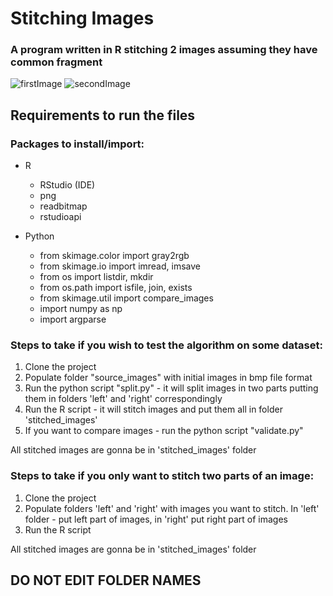 # Stitching Images
### A program written in R stitching 2 images assuming they have common fragment
![firstImage](https://sun9-70.userapi.com/c855628/v855628144/18593c/xAEK1uW6lZE.jpg)
![secondImage](https://sun9-33.userapi.com/c855628/v855628144/185946/e1dogtNQWOg.jpg)


## Requirements to run the files
### Packages to install/import:
* R
  * RStudio (IDE)
  * png
  * readbitmap
  * rstudioapi

* Python
  * from skimage.color import gray2rgb
  * from skimage.io import imread, imsave
  * from os import listdir, mkdir
  * from os.path import isfile, join, exists
  * from skimage.util import compare_images
  * import numpy as np
  * import argparse
  
### Steps to take if you wish to test the algorithm on some dataset:
 1. Clone the project
 2. Populate folder "source_images" with initial images in bmp file format
 3. Run the python script "split.py" - it will split images in two parts putting them in folders 'left' and 'right' correspondingly
 4. Run the R script - it will stitch images and put them all in folder 'stitched_images'
 5. If you want to compare images - run the python script "validate.py"

All stitched images are gonna be in 'stitched_images' folder

### Steps to take if you only want to stitch two parts of an image:
 1. Clone the project
 2. Populate folders 'left' and 'right' with images you want to stitch. In 'left' folder - put left part of images, in 'right' put right part of images
 3. Run the R script

All stitched images are gonna be in 'stitched_images' folder

## DO NOT EDIT FOLDER NAMES
